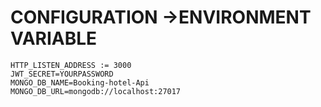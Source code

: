 # CONFIGURATION ->ENVIRONMENT VARIABLE
```
HTTP_LISTEN_ADDRESS := 3000
JWT_SECRET=YOURPASSWORD
MONGO_DB_NAME=Booking-hotel-Api
MONGO_DB_URL=mongodb://localhost:27017
```